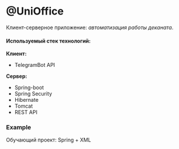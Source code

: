 # @UniOffice

Клиент-серверное приложение: *автоматизация работы деканата*. 

#### Используемый стек технологий:
**Клиент:** 
- TelegramBot API

**Сервер:** 
- Spring-boot
- Spring Security
- Hibernate
- Tomcat
- REST API

### Example
Обучающий проект: Spring + XML
